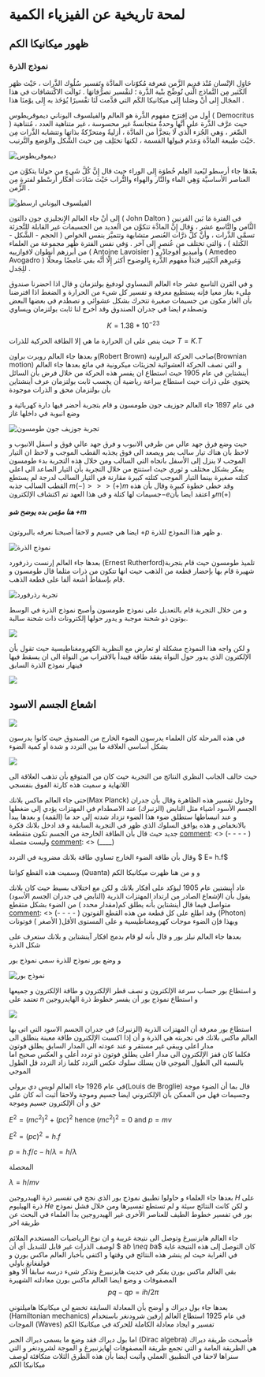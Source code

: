 # لمحة تاريخية عن الفيزياء الكمية
## ظهور ميكانيكا الكم 
### نموذج الذرة

حَاوَل الإنْسان مُنْذ قديم الزَّمن مَعرِفة مُكوّنات المادَّة وتَفسير سُلُوك الذَّرات ، حَيْث ظهَر اَلكَثير مِن النَّماذج الَّتي تُوضِّح بنْية الذَّرة ؛ لتفْسير تصرُّفاتهَا . تَوالَت الاكْتشافات في هذا المجَال إِلى أنْ وصَلنا إِلى ميكانيكا الكَم التي قدَّمت لَنَا تفْسيرًا يُؤخَذ به إِلى يوْمنَا هذا .

أول من اِقترَح مفهوم الذَّرة هو العالم والفيلسوف اليوناني ديموقريطوس ( Democritus ) حيث عرَّف الذَّرة على أنَّها وحدةٌ متجانسةٌ غير محسوسة ، غير متناهية العدد ، مُتناهية الصِّغر ، وَهي الجُزء الَّذي لََا يتجزَّأ من المادَّة ، أزليةٌ ومتحرِّكةٌ بذاتها وتتشابه الذَّرات مِن حَيْث طبيعة المادَّة وَعدَم قبولها القسمة ، لكنها تختَلِف مِن حيث الشَّكل والوَضع والتَّرتيب.


![ديموقريطوس](~/images/image1.jpg)


بعْدهَا جاء أرسطو ليُعيد العِلم خُطوَة إِلى الوراء حيث قال إِنَّ كُلَّ شَيءٍ من حولنا يتكوَّن من العناصر الأساسيَّة وَهِي الماء والنَّار والهواء والتُّراب حَيْث سَادَت أَفكَار أرسْطو لفترةٍ مِن الزَّمن .

![الفيلسوف اليوناني ارسطو](~/images/Aristotle.jpg)


إِلى أنْ جاء العالم الإِنجليزي جون دالتون ( John Dalton ) في الفترة مَا بَين القرنين الثَّامن والتَّاسع عشر ، وَقال إِنَّ المادَّة تتكوَّن من العديد من الجسيمات غير القابلة للتَّجزئة تسمَّى الذَّرات ، وأنَّ كلَّ ذرَّات العُنصر متشابهة وتتميَّز بنفس الخواص ( الحجم - الشَّكل - الكُتلة ) ، وَالتي تختلف من عُنصرٍ إِلى آخر . وَفي نفس الفترة ظَهر مجموعة من العلماء من أبرزهم أنطوان لافوازييه ( Antoine Lavoisier ) وأميديو أفوجادْرو ( Amedeo Avogadro ) وَغيرِهم اَلكثِير فبَدَأ مفهوم الذَّرة بِالوضوح أكثر إِلَّا أَنَّه بقي غامضًا ومحلًّا للِجَدل .


و في القرن التاسع عشر جاء العالم النمساوي لودفيغ بولتزمان  و قال اذا احضرنا صندوق مليء بغاز معيا فإنه يستطيع معرفة و تفسير كل شيء من الحرارة و الضغط اذا افترضنا بأن الغاز مكون من جسيمات صغيرة تتحرك بشكل عشوائي و تصطدم في بعضها البعض وتصطدم ايضا  في جدران الصندوق وقد أخرج لنا ثابت بولتزمان ويساوي  

$$ K= 1.38*{10^{-23}} $$


حيث ينص على ان الحرارة ما هي إلا الطاقة الحركية للذرات $T=K.T$


و بعدها جاء العالم روبرت براون(Robert Brown) صاحب الحركة البراونية(Brownian motion) و التي تصف الحركة العشوائية لجزيئات ميكرونية في مائع بعدها جاء العالم أينشتاين في عام $1905$ حيث استطاع ان يفسر هذه الحركة من خلال فرض بأن السائل يحتوي على ذرات  حيث استطاع ببراعة رياضية أن يحسب ثابت بولتزمان عرف أينشتاين بأن بولتزمان محق و الذرات موجودة 

 في عام $1897$ جاء العالم جوزيف جون طومسون و قام بتجربة أحضر فيها دارة كهربائية و وضع انبوبة في داخلها غاز

![تجربة جوزيف جون طومسون](~/images/anodcathode.jpg)

حيث وضع فرق جهد عالي من طرفي الانبوب و فرق جهد عالي فوق و اسفل الانبوب و لاحظ بأن هناك تيار سالب يمر ويصعد الى فوق يجذبه القطب الموجب و لاحظ ان التيار الموجب لا ينزل إلى الأسفل باتجاه التي السالب ومن خلال هذه التجربة بدء طومسون يفكر بشكل مختلف و ثوري حيث استنتج من خلال التجربة بأن التيار الصاعد الى اعلى كتلته صغيرة بينما التيار الموجب كتلته كبيرة مقارنة في التيار السالب لدرجة لم يستطع القطب السالب جذبه   $m(-)>>>(+)m$
وقد خطى خطوة كبيرة وقال بأن هذه جسيمات لها كتلة و في هذا العهد تم اكتشاف الإلكترون$-e$و اعتقد ايضا بأن$m(+)$
##### هنا مؤمن بده يوضح شو +m
ايضا هي جسيم و لاحقا أصبحنا نعرفه بالبروتون $+p$ و ظهر هذا النموذج للذرة.

![نموذج الذرة](~/images/atom1.png)

بعدها جاء العالم إرنست رذرفورد (Ernest Rutherford)تلميذ طومسون حيث قام بتجربة شهيرة قام بها بإحضار قطعة من الذهب حيث انها تتكون من ذرات مثلما قال طومسون و قام بإسقاط أشعة ألفا على قطعة الذهب.

![تجربة رذرفورد](~/images/RutherfordExperiment.png)

و من خلال التجربة قام بالتعديل على نموذج طومسون وأصبح نموذج الذرة في الوسط بوتون ذو شحنة موجبة و يدور حولها إلكترونات ذات شحنة سالبة.

![](~/images/Rutherford_atomic.png)

 و لكن واجه هذا النموذج مشكلة او تعارض مع النظرية الكهرومغناطيسية حيث تقول بأن الإلكترون الذي يدور حول النواة يفقد طاقة فيبدأ بالاقتراب من النواة الى ان يسقط فيها فينهار نموذج الذرة السابق 

![](~/images/A_problem_or_conflict_with_the_electromagnetic_theory.png)



## اشعاع الجسم الاسود 
![](~/images/Black-body-radiation.png)


في هذه المرحلة كان العلماء يدرسون الضوء الخارج من الصندوق حيث كانوا يدرسون بشكل أساسي العلاقة ما بين التردد و شدة أو كمية الضوء  


![](~/images/Blackbody_Radiation_Spectra_-_ar.PNG)


حيث خالف الجانب النظري النتائج من التجربة حيث كان من المتوقع بأن تذهب العلاقة الى اللانهاية 
 و سميت هذه كارثة الفوق بنفسجي 

حتى جاء العالم ماكس بلانك(Max Planck) وحاول تفسير هذه الظاهرة وقال بأن جدران الجسم الأسود أشياء مثل النابض (الزنبرك) عند الاصطدام في المهتزات يؤدي إلى ضغطها و عند انبساطها ستطلق ضوء هذا الضوء تزداد شدته إلى حد ما (القمة) و بعدها يبدأ بالانخفاض و هذه يوافق السلوك الذي ظهر في التجربة السابقة و قد ادخل بلانك فكرة جديد حيث قال بأن الطاقة الخارجة من الجسم تكون متقطعة 
[comment]: <> (- - - - )  
 وليست متصلة
[comment]: <> (____)

وقال بأن طاقة الضوء الخارج تساوي طاقة بلانك مضروبة في التردد $ E= h.f$  

وسميت هذه القطع كوانتا (Quanta)  و و من هنا ظهرت ميكانيكا الكم 

[comment]: <> (هذا تعليق)

عاد أينشتين عام $1905$ ليؤكد على أفكار بلانك و لكن مع اختلاف بسيط حيث كان بلانك يقول بأن الإشعاع الصادر من ارتداد المهتزات الذرية (النابض في جدران الجسم الأسود) متواصل فيما قال أينشتاين بأنه يطلق كم(مقدار محدد ) من الضوء بشكل متقطع
 [comment]: <> (- - - - ) 
  وقد اطلع على كل قطعة من هذه القطع الفوتون (Photon) 
وبهذا فإن الضوء موجات كهرومغناطيسية و على المستوى  الأقل( الأصغر ) فوتونات


بعدها جاء العالم نيلز بور و قال بأنه لو قام بدمج افكار آينشتاين و بلانك ستعرف على شكل الذرة  
 
و وضع بور نموذج للذرة سمي نموذج بور 


![نموذج بور](~/images/Bohr%E2%80%99sAtomicModel.png)

و استطاع بور حساب سرعة الإلكترون و نصف قطر الإلكترون و طاقة الإلكترون و جميعها تعتمد على $n$ و استطاع نموذج بور أن يفسر خطوط ذرة الهايدروجين 

![](~/images/Bohr%E2%80%99sModelWork.png)

استطاع بور معرفة أن المهتزات الذرية (الزنبرك) في جدران الجسم الاسود التي اتى بها العالم ماكس بلانك في تجربته هي الذرة و أن إذا اكسبت الإلكترون طاقة معينة ينطلق الى مدار اعلى ويبقى غير مستقر و عند عودته الى المدار السابق يطلق فوتون  
فكلما كان قفز الإلكترون الى مدار اعلى يطلق فوتون ذو تردد أعلى و العكس صحيح اما بالنسبة الى الطول الموجي فان يسلك سلوك عكس التردد كلما زاد التردد قل الطول الموجي  


 في عام $1926$ جاء العالم لويس دي برولي(Louis de Broglie) قال بما أن الضوء موجة وجسيمات فهل من الممكن بأن الإلكتروني ايضا جسيم وموجة 
ولاحقا أثبت أنه  كان على حق و أن الإلكترون جسيم وموجة 

$E^2 = (mc^2)^2+(pc)^2$ hence $(mc^2)^2 =0$ and $p=mv$

$E^2 = (pc)^2=h.f$

$p=h.f/c - h/\lambda =h/\lambda$

المحصلة

$\lambda = h/mv$

بعدها جاء  العلماء و حاولوا تطبيق نموذج بور الذي نجح في تفسير ذرة الهيدروجين $H$ على ذرة الهيليوم  $He$ 
و لكن كانت النتائج سيئة و لم تستطع تفسيرها 
ومن خلال فشل نموذج بور في تفسير خطوط الطيف للعناصر الأخرى غير الهيدروجين بدأ العلماء في البحث عن طريقة اخر 

جاء العالم هايزنبيرغ وتوصل الى نتيجة غريبة و ان نوع الرياضيات المستخدم الملائم لوصف الذرات غير قابل للتبديل 
أي أن $ a*b \neq b*a$
 كان التوصل إلى هذه النتيجة غاية في الغرابة حيث لم ينشر هذه النتائج في وقتها و اكتفى بأخبار العالم ماكس بورن و فولفغانغ باولي  
بقي العالم ماكس بورن يفكر في حديث هايزنبيرغ وتذكر شيء درسه سابقا  ألا وهو المصفوفات و وضع ايضا العالم ماكس بورن معادلته الشهيرة       
$$ pq - qp = i h/2π $$
<!-- المعادلة لازم نتاكد منها -- اشقر  -->

بعدها جاء بول ديراك و أوضح بأن المعادلة السابقة تخضع لي ميكانيكا هاميلتوني (Hamiltonian mechanics) 
 في عام $1925$ استطاع العالم إرفين شرودنغر باستخدام الموجات (Waves) تفسير و ايجاد معادلة الكاملة للحركة في ميكانيكا الكم 
 
اما بول ديراك فقد وضع ما يسمى ديراك الجبر (Dirac algebra) فأصبحت طريقة ديراك هي الطريقة العامة و التي تجمع طريقة المصفوفات لهايزنبيرغ و الموجة لشرودنغر و التي سنراها لاحقا في التطبيق العملي
وأثبت أيضا بأن هذه الطرق الثلاث متكافئة لوصف ميكانيكا الكم     

